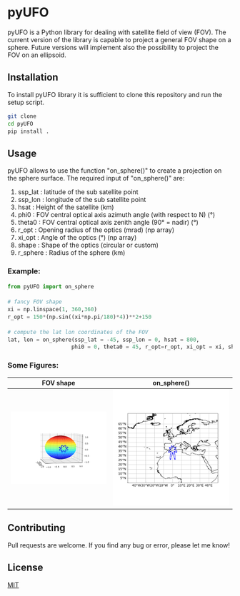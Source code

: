 # pyUFO

pyUFO is a Python library for dealing with satellite field of view (FOV). The current version of the library is capable to
project a general FOV shape on a sphere. Future versions will implement also the possibility to project the FOV on an ellipsoid.

## Installation

To install pyUFO library it is sufficient to clone this repository and run the setup script. 

```bash
git clone 
cd pyUFO
pip install .
```

## Usage

pyUFO allows to use the function "on_sphere()" to create a projection on the sphere surface. The required input of "on_sphere()" are:
1. ssp_lat  : latitude of the sub satellite point 
2. ssp_lon  : longitude of the sub satellite point 
3. hsat     : Height of the satellite (km)
4. phi0     : FOV central optical axis azimuth angle (with respect to N) (°)
5. theta0   : FOV central optical axis zenith angle (90° = nadir) (°)
6. r_opt    : Opening radius of the optics (mrad) (np array)
7. xi_opt   : Angle of the optics (°) (np array)
8. shape    : Shape of the optics (circular or custom)
9. r_sphere : Radius of the sphere (km)

### Example:

```python
from pyUFO import on_sphere

# fancy FOV shape
xi = np.linspace(1, 360,360)
r_opt = 150*(np.sin((xi*np.pi/180)*4))**2+150

# compute the lat lon coordinates of the FOV
lat, lon = on_sphere(ssp_lat = -45, ssp_lon = 0, hsat = 800, 
                    phi0 = 0, theta0 = 45, r_opt=r_opt, xi_opt = xi, shape='custom')
```

### Some Figures:

FOV shape             |  on_sphere()
:-------------------------:|:-------------------------:
![alt text](https://github.com/Michele231/pyUFO/blob/main/figures/fov_geometry_custom.png "")  |  ![alt text](https://github.com/Michele231/pyUFO/blob/main/figures/45d_obs_custom.png "")


## Contributing

Pull requests are welcome. If you find any bug or error, please let me know!

## License

[MIT](https://choosealicense.com/licenses/mit/)
